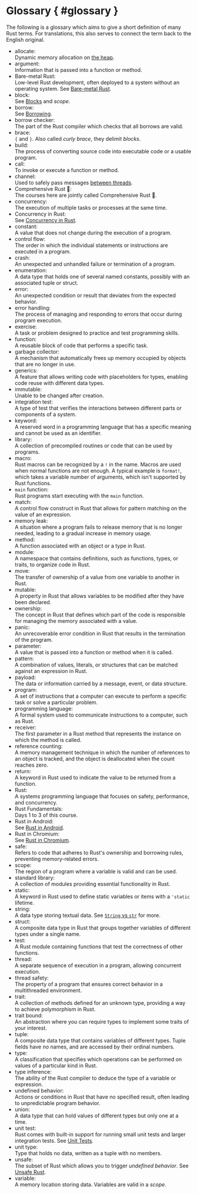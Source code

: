# Glossary { #glossary }

The following is a glossary which aims to give a short definition of many Rust
terms. For translations, this also serves to connect the term back to the
English original.

<style>
h1#glossary ~ ul {
    list-style: none;
    padding-inline-start: 0;
}

h1#glossary ~ ul > li {
    /* Simplify with "text-indent: 2em hanging" when supported:
       https://caniuse.com/mdn-css_properties_text-indent_hanging */
    padding-left: 2em;
    text-indent: -2em;
}

h1#glossary ~ ul > li:first-line {
    font-weight: bold;
}
</style>

<!--
Translators: please add the English term in italic after your translated term.
Also, please keep the hard line breaks to ensure a nice formatting.
-->

- allocate:\
  Dynamic memory allocation on [the heap](memory-management/stack-vs-heap.md).
- argument:\
  Information that is passed into a function or method.
- Bare-metal Rust:\
  Low-level Rust development, often deployed to a system without an operating
  system. See [Bare-metal Rust](bare-metal.md).
- block:\
  See [Blocks](control-flow/blocks.md) and _scope_.
- borrow:\
  See [Borrowing](ownership/borrowing.md).
- borrow checker:\
  The part of the Rust compiler which checks that all borrows are valid.
- brace:\
  `{` and `}`. Also called _curly brace_, they delimit _blocks_.
- build:\
  The process of converting source code into executable code or a usable
  program.
- call:\
  To invoke or execute a function or method.
- channel:\
  Used to safely pass messages [between threads](concurrency/channels.md).
- Comprehensive Rust 🦀:\
  The courses here are jointly called Comprehensive Rust 🦀.
- concurrency:\
  The execution of multiple tasks or processes at the same time.
- Concurrency in Rust:\
  See [Concurrency in Rust](concurrency.md).
- constant:\
  A value that does not change during the execution of a program.
- control flow:\
  The order in which the individual statements or instructions are executed in a
  program.
- crash:\
  An unexpected and unhandled failure or termination of a program.
- enumeration:\
  A data type that holds one of several named constants, possibly with an
  associated tuple or struct.
- error:\
  An unexpected condition or result that deviates from the expected behavior.
- error handling:\
  The process of managing and responding to errors that occur during program
  execution.
- exercise:\
  A task or problem designed to practice and test programming skills.
- function:\
  A reusable block of code that performs a specific task.
- garbage collector:\
  A mechanism that automatically frees up memory occupied by objects that are no
  longer in use.
- generics:\
  A feature that allows writing code with placeholders for types, enabling code
  reuse with different data types.
- immutable:\
  Unable to be changed after creation.
- integration test:\
  A type of test that verifies the interactions between different parts or
  components of a system.
- keyword:\
  A reserved word in a programming language that has a specific meaning and
  cannot be used as an identifier.
- library:\
  A collection of precompiled routines or code that can be used by programs.
- macro:\
  Rust macros can be recognized by a `!` in the name. Macros are used when
  normal functions are not enough. A typical example is `format!`, which takes a
  variable number of arguments, which isn't supported by Rust functions.
- `main` function:\
  Rust programs start executing with the `main` function.
- match:\
  A control flow construct in Rust that allows for pattern matching on the value
  of an expression.
- memory leak:\
  A situation where a program fails to release memory that is no longer needed,
  leading to a gradual increase in memory usage.
- method:\
  A function associated with an object or a type in Rust.
- module:\
  A namespace that contains definitions, such as functions, types, or traits, to
  organize code in Rust.
- move:\
  The transfer of ownership of a value from one variable to another in Rust.
- mutable:\
  A property in Rust that allows variables to be modified after they have been
  declared.
- ownership:\
  The concept in Rust that defines which part of the code is responsible for
  managing the memory associated with a value.
- panic:\
  An unrecoverable error condition in Rust that results in the termination of
  the program.
- parameter:\
  A value that is passed into a function or method when it is called.
- pattern:\
  A combination of values, literals, or structures that can be matched against
  an expression in Rust.
- payload:\
  The data or information carried by a message, event, or data structure.
- program:\
  A set of instructions that a computer can execute to perform a specific task
  or solve a particular problem.
- programming language:\
  A formal system used to communicate instructions to a computer, such as Rust.
- receiver:\
  The first parameter in a Rust method that represents the instance on which the
  method is called.
- reference counting:\
  A memory management technique in which the number of references to an object
  is tracked, and the object is deallocated when the count reaches zero.
- return:\
  A keyword in Rust used to indicate the value to be returned from a function.
- Rust:\
  A systems programming language that focuses on safety, performance, and
  concurrency.
- Rust Fundamentals:\
  Days 1 to 3 of this course.
- Rust in Android:\
  See [Rust in Android](android.md).
- Rust in Chromium:\
  See [Rust in Chromium](chromium.md).
- safe:\
  Refers to code that adheres to Rust's ownership and borrowing rules,
  preventing memory-related errors.
- scope:\
  The region of a program where a variable is valid and can be used.
- standard library:\
  A collection of modules providing essential functionality in Rust.
- static:\
  A keyword in Rust used to define static variables or items with a `'static`
  lifetime.
- string:\
  A data type storing textual data. See
  [`String` vs `str`](basic-syntax/string-slices.html) for more.
- struct:\
  A composite data type in Rust that groups together variables of different
  types under a single name.
- test:\
  A Rust module containing functions that test the correctness of other
  functions.
- thread:\
  A separate sequence of execution in a program, allowing concurrent execution.
- thread safety:\
  The property of a program that ensures correct behavior in a multithreaded
  environment.
- trait:\
  A collection of methods defined for an unknown type, providing a way to
  achieve polymorphism in Rust.
- trait bound:\
  An abstraction where you can require types to implement some traits of your
  interest.
- tuple:\
  A composite data type that contains variables of different types. Tuple fields
  have no names, and are accessed by their ordinal numbers.
- type:\
  A classification that specifies which operations can be performed on values of
  a particular kind in Rust.
- type inference:\
  The ability of the Rust compiler to deduce the type of a variable or
  expression.
- undefined behavior:\
  Actions or conditions in Rust that have no specified result, often leading to
  unpredictable program behavior.
- union:\
  A data type that can hold values of different types but only one at a time.
- unit test:\
  Rust comes with built-in support for running small unit tests and larger
  integration tests. See [Unit Tests](testing/unit-tests.html).
- unit type:\
  Type that holds no data, written as a tuple with no members.
- unsafe:\
  The subset of Rust which allows you to trigger _undefined behavior_. See
  [Unsafe Rust](unsafe.html).
- variable:\
  A memory location storing data. Variables are valid in a _scope_.
